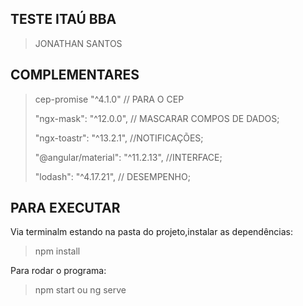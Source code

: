 
## TESTE ITAÚ BBA ##
> JONATHAN SANTOS 

## COMPLEMENTARES ##
>    cep-promise "^4.1.0" // PARA O CEP
>    
>    "ngx-mask": "^12.0.0", // MASCARAR COMPOS DE DADOS;
>    
>    "ngx-toastr": "^13.2.1",  //NOTIFICAÇÕES;
>    
>    "@angular/material": "^11.2.13", //INTERFACE;
>    
>    "lodash": "^4.17.21", // DESEMPENHO;

## PARA EXECUTAR ##
Via terminalm estando na pasta do projeto,instalar as dependências:
> npm install 

Para rodar o programa:
> npm start ou ng serve 
